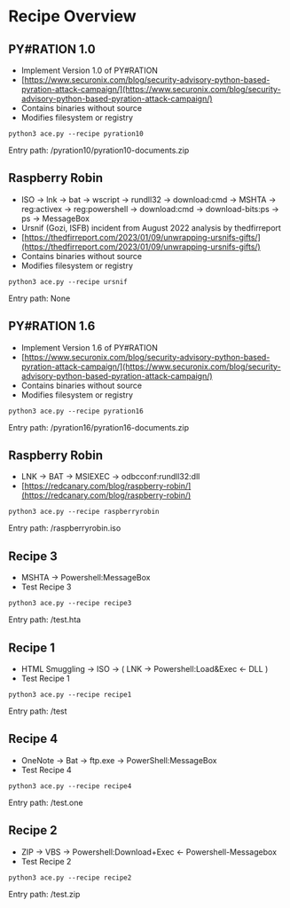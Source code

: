# Recipe Overview

## PY#RATION 1.0

* Implement Version 1.0 of PY#RATION
* [https://www.securonix.com/blog/security-advisory-python-based-pyration-attack-campaign/](https://www.securonix.com/blog/security-advisory-python-based-pyration-attack-campaign/)
* Contains binaries without source
* Modifies filesystem or registry

```
python3 ace.py --recipe pyration10
```

Entry path: /pyration10/pyration10-documents.zip


## Raspberry Robin

* ISO -> lnk -> bat -> wscript -> rundll32 -> download:cmd -> MSHTA -> reg:activex -> reg:powershell -> download:cmd -> download-bits:ps -> ps -> MessageBox
* Ursnif (Gozi, ISFB) incident from August 2022 analysis by thedfirreport
* [https://thedfirreport.com/2023/01/09/unwrapping-ursnifs-gifts/](https://thedfirreport.com/2023/01/09/unwrapping-ursnifs-gifts/)
* Contains binaries without source
* Modifies filesystem or registry

```
python3 ace.py --recipe ursnif
```

Entry path: None


## PY#RATION 1.6

* Implement Version 1.6 of PY#RATION
* [https://www.securonix.com/blog/security-advisory-python-based-pyration-attack-campaign/](https://www.securonix.com/blog/security-advisory-python-based-pyration-attack-campaign/)
* Contains binaries without source
* Modifies filesystem or registry

```
python3 ace.py --recipe pyration16
```

Entry path: /pyration16/pyration16-documents.zip


## Raspberry Robin

* LNK -> BAT -> MSIEXEC -> odbcconf:rundll32:dll
* [https://redcanary.com/blog/raspberry-robin/](https://redcanary.com/blog/raspberry-robin/)

```
python3 ace.py --recipe raspberryrobin
```

Entry path: /raspberryrobin.iso


## Recipe 3

* MSHTA -> Powershell:MessageBox
* Test Recipe 3

```
python3 ace.py --recipe recipe3
```

Entry path: /test.hta


## Recipe 1

* HTML Smuggling -> ISO -> ( LNK -> Powershell:Load&Exec <- DLL )
* Test Recipe 1

```
python3 ace.py --recipe recipe1
```

Entry path: /test


## Recipe 4

* OneNote -> Bat -> ftp.exe -> PowerShell:MessageBox
* Test Recipe 4

```
python3 ace.py --recipe recipe4
```

Entry path: /test.one


## Recipe 2

* ZIP -> VBS -> Powershell:Download+Exec <- Powershell-Messagebox
* Test Recipe 2

```
python3 ace.py --recipe recipe2
```

Entry path: /test.zip




